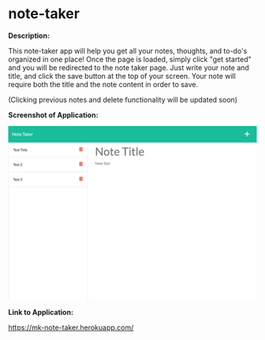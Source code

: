 # note-taker

**Description:**

This note-taker app will help you get all your notes, thoughts, and to-do's organized in one place! Once the page is loaded, simply click "get started" and you will be redirected to the note taker page. Just write your note and title, and click the save button at the top of your screen. Your note will require both the title and the note content in order to save.

(Clicking previous notes and delete functionality will be updated soon)


**Screenshot of Application:**

![](./images/note-taker.png)



**Link to Application:**

https://mk-note-taker.herokuapp.com/
